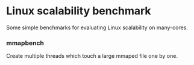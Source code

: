 Linux scalability benchmark
====

Some simple benchmarks for evaluating Linux scalability on many-cores.

### mmapbench
Create multiple threads which touch a large mmaped file one by one.
